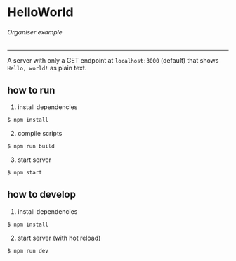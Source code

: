 # HelloWorld
###### Organiser example
---

A server with only a GET endpoint at `localhost:3000` (default) that shows `Hello, world!` as plain text.

## how to run

1. install dependencies

```bash
$ npm install
```

2. compile scripts

```bash
$ npm run build
```

3. start server

```bash
$ npm start
```

## how to develop

1. install dependencies

```bash
$ npm install
```

2. start server (with hot reload)

```bash
$ npm run dev
```